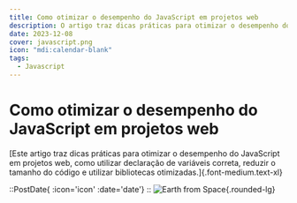 ```yaml
---
title: Como otimizar o desempenho do JavaScript em projetos web
description: O artigo traz dicas práticas para otimizar o desempenho do JavaScript em projetos web, como utilizar declaração de variáveis correta, reduzir o tamanho do código e utilizar bibliotecas otimizadas
date: 2023-12-08
cover: javascript.png
icon: "mdi:calendar-blank"
tags:
  - Javascript
---
```


# Como otimizar o desempenho do JavaScript em projetos web

[Este artigo traz dicas práticas para otimizar o desempenho do JavaScript em projetos web, como utilizar declaração de variáveis correta, reduzir o tamanho do código e utilizar bibliotecas otimizadas.]{.font-medium.text-xl}

::PostDate{ :icon='icon' :date='date'}
::
![Earth from Space](/images/blog/javascript.png){.rounded-lg}

